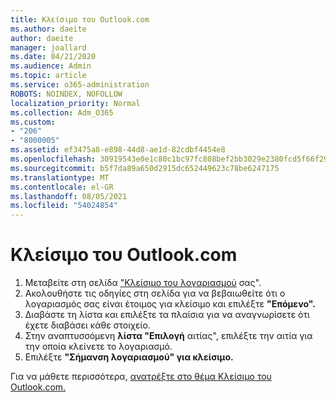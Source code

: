 ```yaml
---
title: Κλείσιμο του Outlook.com
ms.author: daeite
author: daeite
manager: joallard
ms.date: 04/21/2020
ms.audience: Admin
ms.topic: article
ms.service: o365-administration
ROBOTS: NOINDEX, NOFOLLOW
localization_priority: Normal
ms.collection: Adm_O365
ms.custom:
- "206"
- "8000005"
ms.assetid: ef3475a8-e898-44d8-ae1d-82cdbf4454e8
ms.openlocfilehash: 30919543e0e1c80c1bc97fc808bef2bb3029e2380fcd5f66f2995aedc4e4282f
ms.sourcegitcommit: b5f7da89a650d2915dc652449623c78be6247175
ms.translationtype: MT
ms.contentlocale: el-GR
ms.lasthandoff: 08/05/2021
ms.locfileid: "54024854"
---
```

# <a name="close-your-outlookcom-account"></a>Κλείσιμο του Outlook.com

1. Μεταβείτε στη σελίδα ["Κλείσιμο του λογαριασμού](https://go.microsoft.com/fwlink/p/?linkid=845493) σας".
2. Ακολουθήστε τις οδηγίες στη σελίδα για να βεβαιωθείτε ότι ο λογαριασμός σας είναι έτοιμος για κλείσιμο και επιλέξτε **"Επόμενο".**
3. Διαβάστε τη λίστα και επιλέξτε τα πλαίσια για να αναγνωρίσετε ότι έχετε διαβάσει κάθε στοιχείο.
4. Στην αναπτυσσόμενη **λίστα "Επιλογή** αιτίας", επιλέξτε την αιτία για την οποία κλείνετε το λογαριασμό.
5. Επιλέξτε **"Σήμανση λογαριασμού" για κλείσιμο.**

Για να μάθετε περισσότερα, [ανατρέξτε στο θέμα Κλείσιμο του Outlook.com.](https://support.office.com/article/564b801e-2a47-4cb2-afa8-12ead3185038?wt.mc_id=Office_Outlook_com_Alchemy)
  
